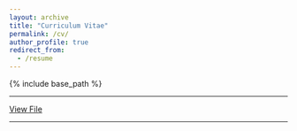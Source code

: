 ```yaml
---
layout: archive
title: "Curriculum Vitae"
permalink: /cv/
author_profile: true
redirect_from:
  - /resume
---
```


{% include base_path %}

---
[View File](../assets/Resume5.pdf)

---
